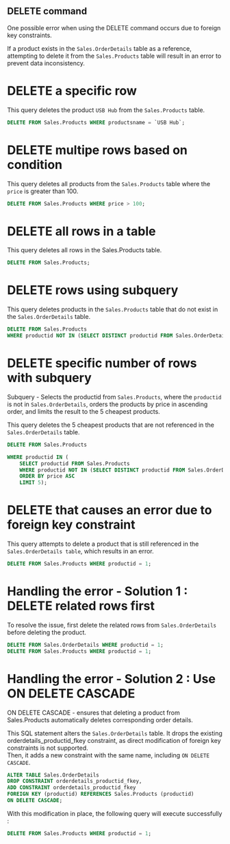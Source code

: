## DELETE command

One possible error when using the DELETE command occurs due to foreign key constraints.

If a product exists in the `Sales.OrderDetails` table as a reference, attempting to delete it from the `Sales.Products` table will result in an error to prevent data inconsistency.

# DELETE a specific row

This query deletes the product `USB Hub` from the `Sales.Products` table.

```sql
DELETE FROM Sales.Products WHERE productsname = `USB Hub`;
```

# DELETE multipe rows based on condition

This query deletes all products from the `Sales.Products` table where the `price` is greater than 100.

```sql
DELETE FROM Sales.Products WHERE price > 100;
```

# DELETE all rows in a table

This query deletes all rows in the Sales.Products table.

```sql
DELETE FROM Sales.Products;
```

# DELETE rows using subquery

This query deletes products in the `Sales.Products` table that do not exist in the `Sales.OrderDetails` table.

```sql
DELETE FROM Sales.Products  
WHERE productid NOT IN (SELECT DISTINCT productid FROM Sales.OrderDetails); 
```

# DELETE specific number of rows with subquery

Subquery - Selects the productid from `Sales.Products`, where the `productid` is not in `Sales.OrderDetails`, orders the products by price in ascending order, and limits the result to the 5 cheapest products.

This query deletes the 5 cheapest products that are not referenced in the `Sales.OrderDetails` table.

```sql
DELETE FROM Sales.Products  

WHERE productid IN ( 
    SELECT productid FROM Sales.Products  
    WHERE productid NOT IN (SELECT DISTINCT productid FROM Sales.OrderDetails) 
    ORDER BY price ASC  
    LIMIT 5); 
```

# DELETE that causes an error due to foreign key constraint

This query attempts to delete a product that is still referenced in the `Sales.OrderDetails table`, which results in an error. 

```sql
DELETE FROM Sales.Products WHERE productid = 1;
```
# Handling the error - Solution 1 : DELETE related rows first

To resolve the issue, first delete the related rows from `Sales.OrderDetails` before deleting the product.

```sql
DELETE FROM Sales.OrderDetails WHERE productid = 1; 
DELETE FROM Sales.Products WHERE productid = 1; 
```

# Handling the error - Solution 2 : Use ON DELETE CASCADE

ON DELETE CASCADE - ensures that deleting a product from Sales.Products automatically deletes corresponding order details. 

This SQL statement alters the `Sales.OrderDetails` table. 
It drops the existing orderdetails_productid_fkey constraint, as direct modification of foreign key constraints is not supported.  
Then, it adds a new constraint with the same name, including `ON DELETE CASCADE`. 

```sql
ALTER TABLE Sales.OrderDetails 
DROP CONSTRAINT orderdetails_productid_fkey, 
ADD CONSTRAINT orderdetails_productid_fkey  
FOREIGN KEY (productid) REFERENCES Sales.Products (productid) 
ON DELETE CASCADE; 
```

With this modification in place, the following query will execute successfully :

```sql
DELETE FROM Sales.Products WHERE productid = 1; 
```


